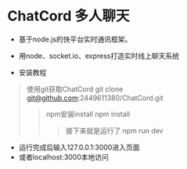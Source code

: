 # ChatCord 多人聊天

- 基于node.js的快平台实时通讯框架。
- 用node、socket.io、express打造实时线上聊天系统


- 安装教程
>使用git获取ChatCord
>git clone git@github.com:2449611380/ChatCord.git
>>npm安装install
>>npm install
>>>接下来就是运行了
>>>npm run dev


- 运行完成后输入127.0.0.1:3000进入页面
- 或者localhost:3000本地访问
